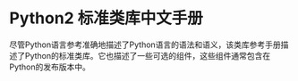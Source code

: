 # Python2 标准类库中文手册

尽管Python语言参考准确地描述了Python语言的语法和语义，该类库参考手册描述了Python的标准类库。它也描述了一些可选的组件，这些组件通常包含在Python的发布版本中。
